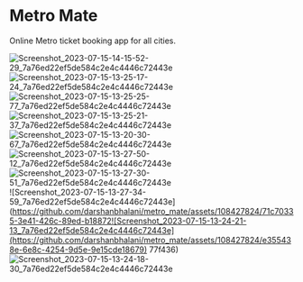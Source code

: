 # Metro Mate
Online Metro ticket booking app for all cities.

![Screenshot_2023-07-15-14-15-52-29_7a76ed22ef5de584c2e4c4446c72443e](https://github.com/darshanbhalani/metro_mate/assets/108427824/3b2218bb-195e-477a-9c7b-81c1af149ad0)
![Screenshot_2023-07-15-13-25-17-24_7a76ed22ef5de584c2e4c4446c72443e](https://github.com/darshanbhalani/metro_mate/assets/108427824/24f6f631-245e-4547-bc89-9def80592904)
![Screenshot_2023-07-15-13-25-25-77_7a76ed22ef5de584c2e4c4446c72443e](https://github.com/darshanbhalani/metro_mate/assets/108427824/2a02059b-1d09-4753-8800-f8e9b6924e55)
![Screenshot_2023-07-15-13-25-21-37_7a76ed22ef5de584c2e4c4446c72443e](https://github.com/darshanbhalani/metro_mate/assets/108427824/f01a3b9f-8778-4104-ba63-bf21ad97a62b)
![Screenshot_2023-07-15-13-20-30-67_7a76ed22ef5de584c2e4c4446c72443e](https://github.com/darshanbhalani/metro_mate/assets/108427824/90464253-79ef-4645-b6c8-3853672b966a)
![Screenshot_2023-07-15-13-27-50-12_7a76ed22ef5de584c2e4c4446c72443e](https://github.com/darshanbhalani/metro_mate/assets/108427824/06c2147f-1410-425b-8322-60e6eab3a20d)
![Screenshot_2023-07-15-13-27-30-51_7a76ed22ef5de584c2e4c4446c72443e](https://github.com/darshanbhalani/metro_mate/assets/108427824/4711a2d4-69f1-4d16-a690-3c2a94c4eae9)
![Screenshot_2023-07-15-13-27-34-59_7a76ed22ef5de584c2e4c4446c72443e](https://github.com/darshanbhalani/metro_mate/assets/108427824/71c70335-3e41-426c-89ed-b18872![Screenshot_2023-07-15-13-24-21-13_7a76ed22ef5de584c2e4c4446c72443e](https://github.com/darshanbhalani/metro_mate/assets/108427824/e355438e-6e8c-4254-9d5e-9e15cde18679)
77f436)
![Screenshot_2023-07-15-13-24-18-30_7a76ed22ef5de584c2e4c4446c72443e](https://github.com/darshanbhalani/metro_mate/assets/108427824/a40eb5e6-5c3b-410c-a01e-be7157506fe7)
